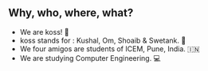 ## Why, who, where, what?
- We are koss! :muscle:
- koss stands for : Kushal, Om, Shoaib & Swetank. :busts_in_silhouette:
- We four amigos are students of ICEM, Pune, India. :india:
- We are studying Computer Engineering. :computer:
